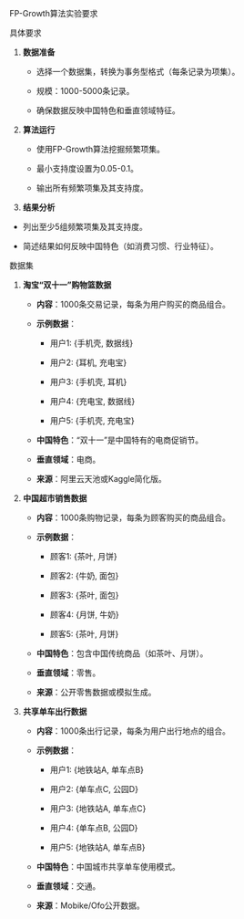 FP-Growth算法实验要求  

具体要求

1. **数据准备** 
   - 选择一个数据集，转换为事务型格式（每条记录为项集）。  
   
   - 规模：1000-5000条记录。  
   
   - 确保数据反映中国特色和垂直领域特征。  
   
2. **算法运行**
   - 使用FP-Growth算法挖掘频繁项集。  
   
   - 最小支持度设置为0.05-0.1。  
   
   - 输出所有频繁项集及其支持度。  
   
3. **结果分析**
- 列出至少5组频繁项集及其支持度。  
   
- 简述结果如何反映中国特色（如消费习惯、行业特征）。  

 数据集

1. **淘宝“双十一”购物篮数据**  

   - **内容**：1000条交易记录，每条为用户购买的商品组合。  

   - **示例数据**：  

     - 用户1: {手机壳, 数据线}  

     - 用户2: {耳机, 充电宝}  

     - 用户3: {手机壳, 耳机}  

     - 用户4: {充电宝, 数据线}  

     - 用户5: {手机壳, 充电宝}  

   - **中国特色**：“双十一”是中国特有的电商促销节。  

   - **垂直领域**：电商。  

   - **来源**：阿里云天池或Kaggle简化版。  

2. **中国超市销售数据**  

   - **内容**：1000条购物记录，每条为顾客购买的商品组合。  

   - **示例数据**：  

     - 顾客1: {茶叶, 月饼}  

     - 顾客2: {牛奶, 面包}  

     - 顾客3: {茶叶, 面包}  

     - 顾客4: {月饼, 牛奶}  

     - 顾客5: {茶叶, 月饼}  

   - **中国特色**：包含中国传统商品（如茶叶、月饼）。  

   - **垂直领域**：零售。  

   - **来源**：公开零售数据或模拟生成。  

3. **共享单车出行数据**  

   - **内容**：1000条出行记录，每条为用户出行地点的组合。  

   - **示例数据**：  

     - 用户1: {地铁站A, 单车点B}  

     - 用户2: {单车点C, 公园D}  

     - 用户3: {地铁站A, 单车点C}  

     - 用户4: {单车点B, 公园D}  

     - 用户5: {地铁站A, 单车点B}  

   - **中国特色**：中国城市共享单车使用模式。  

   - **垂直领域**：交通。  

   - **来源**：Mobike/Ofo公开数据。
